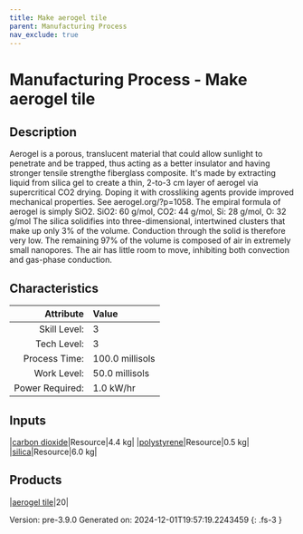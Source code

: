 ```yaml
---
title: Make aerogel tile
parent: Manufacturing Process
nav_exclude: true
---
```

# Manufacturing Process - Make aerogel tile

## Description
Aerogel is a porous, translucent material that could allow sunlight &#10;&#9;&#9;&#9;to penetrate and be trapped, thus acting as a better insulator and having stronger &#10;&#9;&#9;&#9;tensile strengthe fiberglass composite. It&#39;s made by extracting liquid from silica gel to &#10;&#9;&#9;&#9;create a thin, 2-to-3 cm layer of aerogel via supercritical CO2 drying. Doping it &#10;&#9;&#9;&#9;with crossliking agents provide improved mechanical properties.  See aerogel.org/?p&#61;1058. &#10;&#9;&#9;&#9;&#10;&#9;&#9;&#9;The empiral formula of aerogel is simply SiO2. &#10;&#9;&#9;&#9;SiO2: 60 g/mol, CO2: 44 g/mol, Si: 28 g/mol, O: 32 g/mol&#10;&#9;&#9;&#9;&#10;&#9;&#9;&#9;The silica solidifies into three-dimensional, intertwined clusters that make up only &#10;&#9;&#9;&#9;3% of the volume. Conduction through the solid is therefore very low. The remaining &#10;&#9;&#9;&#9;97% of the volume is composed of air in extremely small nanopores. The air has little &#10;&#9;&#9;&#9;room to move, inhibiting both convection and gas-phase conduction.&#10;&#9;&#9;&#9; 

## Characteristics

| Attribute      | Value |
|--------:|:------|
|Skill Level:|3|
|Tech Level:|3|
|Process Time:|100.0 millisols|
|Work Level:|50.0 millisols|
|Power Required:|1.0 kW/hr|

## Inputs

|[carbon dioxide](../resource/carbon-dioxide.html)|Resource|4.4 kg|
|[polystyrene](../resource/polystyrene.html)|Resource|0.5 kg|
|[silica](../resource/silica.html)|Resource|6.0 kg|

## Products

|[aerogel tile](../part/aerogel-tile.html)|20|


Version: pre-3.9.0 Generated on: 2024-12-01T19:57:19.2243459
{: .fs-3 }

